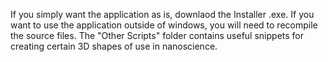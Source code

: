 If you simply want the application as is, downlaod the Installer .exe. If you want to use the application outside of windows, 
you will need to recompile the source files.
The "Other Scripts" folder contains useful snippets for creating certain 3D shapes of use in nanoscience.